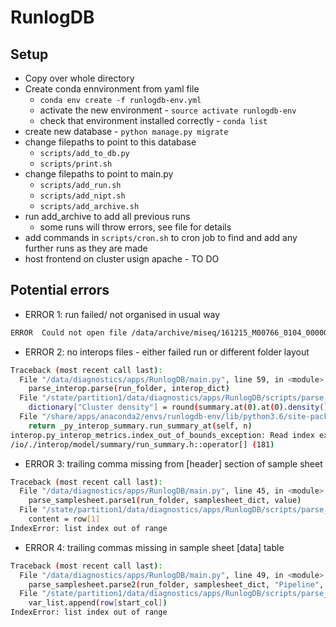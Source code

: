 # RunlogDB

## Setup
- Copy over whole directory
- Create conda ennvironment from yaml file
  - ```conda env create -f runlogdb-env.yml```
  - activate the new environment - ```source activate runlogdb-env```
  - check that environment installed correctly - ```conda list```
- create new database - ```python manage.py migrate```
- change filepaths to point to this database
  - ```scripts/add_to_db.py```
  - ```scripts/print.sh```
- change filepaths to point to main.py
  - ```scripts/add_run.sh```
  - ```scripts/add_nipt.sh```
  - ```scripts/add_archive.sh```
- run add_archive to add all previous runs
  - some runs will throw errors, see file for details
- add commands in ```scripts/cron.sh``` to cron job to find and add any further runs as they are made
- host frontend on cluster usign apache - TO DO


## Potential errors
- ERROR 1: run failed/ not organised in usual way
```bash
ERROR  Could not open file /data/archive/miseq/161215_M00766_0104_000000000-AVB1R/RunInfo.xml
```

- ERROR 2: no interops files - either failed run or different folder layout
```bash
Traceback (most recent call last):
  File "/data/diagnostics/apps/RunlogDB/main.py", line 59, in <module>
    parse_interop.parse(run_folder, interop_dict)
  File "/state/partition1/data/diagnostics/apps/RunlogDB/scripts/parse_interop.py", line 13, in parse
    dictionary["Cluster density"] = round(summary.at(0).at(0).density().mean() / 1000, 2)
  File "/share/apps/anaconda2/envs/runlogdb-env/lib/python3.6/site-packages/interop/py_interop_summary.py", line 483, in at
    return _py_interop_summary.run_summary_at(self, n)
interop.py_interop_metrics.index_out_of_bounds_exception: Read index exceeds read count - 0 >= 0
/io/./interop/model/summary/run_summary.h::operator[] (181)
```

- ERROR 3: trailing comma missing from [header] section of sample sheet
```bash
Traceback (most recent call last):
  File "/data/diagnostics/apps/RunlogDB/main.py", line 45, in <module>
    parse_samplesheet.parse1(run_folder, samplesheet_dict, value)
  File "/state/partition1/data/diagnostics/apps/RunlogDB/scripts/parse_samplesheet.py", line 30, in parse1
    content = row[1]
IndexError: list index out of range
```

- ERROR 4: trailing commas missing in sample sheet [data] table
```bash
Traceback (most recent call last):
  File "/data/diagnostics/apps/RunlogDB/main.py", line 49, in <module>
    parse_samplesheet.parse2(run_folder, samplesheet_dict, "Pipeline", "Description")
  File "/state/partition1/data/diagnostics/apps/RunlogDB/scripts/parse_samplesheet.py", line 78, in parse2
    var_list.append(row[start_col])
IndexError: list index out of range
```
